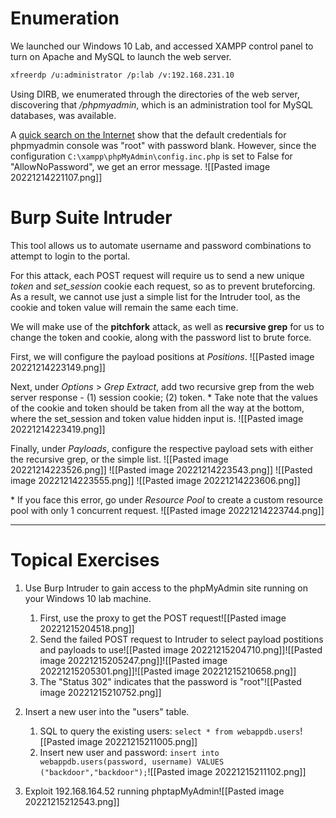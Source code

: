 # Enumeration
We launched our Windows 10 Lab, and accessed XAMPP control panel to turn on Apache and MySQL to launch the web server.

```bash
xfreerdp /u:administrator /p:lab /v:192.168.231.10
```

Using DIRB, we enumerated through the directories of the web server, discovering that */phpmyadmin*, which is an administration tool for MySQL databases, was available.

A [quick search on the Internet](https://stackoverflow.com/questions/5818358/phpmyadmin-default-login-password) show that the default credentials for phpmyadmin console was "root" with password blank. However, since the configuration `C:\xampp\phpMyAdmin\config.inc.php` is set to False for "AllowNoPassword", we get an error message.
![[Pasted image 20221214221107.png]]

# Burp Suite Intruder
This tool allows us to automate username and password combinations to attempt to login to the portal.

For this attack, each POST request will require us to send a new unique *token* and *set_session* cookie each request, so as to prevent bruteforcing. As a result, we cannot use just a simple list for the Intruder tool, as the cookie and token value will remain the same each time.

We will make use of the **pitchfork** attack, as well as **recursive grep** for us to change the token and cookie, along with the password list to brute force.

First, we will configure the payload positions at *Positions*.
![[Pasted image 20221214223149.png]]

Next, under *Options* > *Grep Extract*, add two recursive grep from the web server response - (1) session cookie; (2) token. 
\* Take note that the values of the cookie and token should be taken from all the way at the bottom, where the set_session and token value hidden input is.
![[Pasted image 20221214223419.png]]

Finally, under *Payloads*, configure the respective payload sets with either the recursive grep, or the simple list.
![[Pasted image 20221214223526.png]]
![[Pasted image 20221214223543.png]]
![[Pasted image 20221214223555.png]]
![[Pasted image 20221214223606.png]]

\* If you face this error, go under *Resource Pool* to create a custom resource pool with only 1 concurrent request.
![[Pasted image 20221214223744.png]]



***
# Topical Exercises
1.  Use Burp Intruder to gain access to the phpMyAdmin site running on your Windows 10 lab machine.
	1. First, use the proxy to get the POST request![[Pasted image 20221215204518.png]]
	2. Send the failed POST request to Intruder to select payload postitions and payloads to use![[Pasted image 20221215204710.png]]![[Pasted image 20221215205247.png]]![[Pasted image 20221215205301.png]]![[Pasted image 20221215210658.png]]
	3. The "Status 302" indicates that the password is "root"![[Pasted image 20221215210752.png]]

2.  Insert a new user into the "users" table.
	1. SQL to query the existing users: `select * from webappdb.users`![[Pasted image 20221215211005.png]]
	2. Insert new user and password: `insert into webappdb.users(password, username) VALUES ("backdoor","backdoor");`![[Pasted image 20221215211102.png]]
3. Exploit 192.168.164.52 running phptapMyAdmin![[Pasted image 20221215212543.png]]